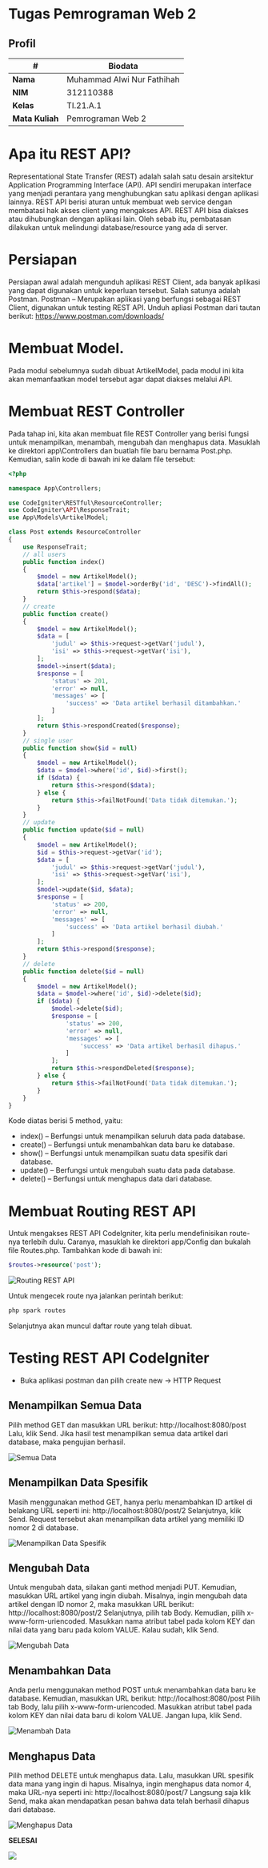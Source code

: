 # Tugas Pemrograman Web 2
## Profil
| #               | Biodata                      |
| --------------- | ---------------------------- |
| **Nama**        | Muhammad Alwi Nur Fathihah   |
| **NIM**         | 312110388                    |
| **Kelas**       | TI.21.A.1                    |
| **Mata Kuliah** | Pemrograman Web 2            |

# Apa itu REST API?
Representational State Transfer (REST) adalah salah satu desain arsitektur Application Programming Interface (API). API sendiri merupakan interface yang menjadi perantara yang menghubungkan satu aplikasi dengan aplikasi lainnya.
REST API berisi aturan untuk membuat web service dengan membatasi hak akses client yang mengakses API.
REST API bisa diakses atau dihubungkan dengan aplikasi lain. Oleh sebab itu, pembatasan dilakukan untuk melindungi database/resource yang ada di server.

# Persiapan
Persiapan awal adalah mengunduh aplikasi REST Client, ada banyak aplikasi yang dapat digunakan untuk keperluan tersebut. Salah satunya adalah Postman. Postman – Merupakan aplikasi yang berfungsi sebagai REST Client, digunakan untuk testing REST API. Unduh apliasi Postman dari tautan berikut: https://www.postman.com/downloads/

# Membuat Model.
Pada modul sebelumnya sudah dibuat ArtikelModel, pada modul ini kita akan memanfaatkan model tersebut agar dapat diakses melalui API.

# Membuat REST Controller
Pada tahap ini, kita akan membuat file REST Controller yang berisi fungsi untuk menampilkan, menambah, mengubah dan menghapus data. Masuklah ke direktori app\Controllers dan buatlah file baru bernama Post.php. Kemudian, salin kode di bawah ini ke dalam file tersebut:

```php
<?php

namespace App\Controllers;

use CodeIgniter\RESTful\ResourceController;
use CodeIgniter\API\ResponseTrait;
use App\Models\ArtikelModel;

class Post extends ResourceController
{
    use ResponseTrait;
    // all users
    public function index()
    {
        $model = new ArtikelModel();
        $data['artikel'] = $model->orderBy('id', 'DESC')->findAll();
        return $this->respond($data);
    }
    // create
    public function create()
    {
        $model = new ArtikelModel();
        $data = [
            'judul' => $this->request->getVar('judul'),
            'isi' => $this->request->getVar('isi'),
        ];
        $model->insert($data);
        $response = [
            'status' => 201,
            'error' => null,
            'messages' => [
                'success' => 'Data artikel berhasil ditambahkan.'
            ]
        ];
        return $this->respondCreated($response);
    }
    // single user
    public function show($id = null)
    {
        $model = new ArtikelModel();
        $data = $model->where('id', $id)->first();
        if ($data) {
            return $this->respond($data);
        } else {
            return $this->failNotFound('Data tidak ditemukan.');
        }
    }
    // update
    public function update($id = null)
    {
        $model = new ArtikelModel();
        $id = $this->request->getVar('id');
        $data = [
            'judul' => $this->request->getVar('judul'),
            'isi' => $this->request->getVar('isi'),
        ];
        $model->update($id, $data);
        $response = [
            'status' => 200,
            'error' => null,
            'messages' => [
                'success' => 'Data artikel berhasil diubah.'
            ]
        ];
        return $this->respond($response);
    }
    // delete
    public function delete($id = null)
    {
        $model = new ArtikelModel();
        $data = $model->where('id', $id)->delete($id);
        if ($data) {
            $model->delete($id);
            $response = [
                'status' => 200,
                'error' => null,
                'messages' => [
                    'success' => 'Data artikel berhasil dihapus.'
                ]
            ];
            return $this->respondDeleted($response);
        } else {
            return $this->failNotFound('Data tidak ditemukan.');
        }
    }
}
```

Kode diatas berisi 5 method, yaitu:
- index() – Berfungsi untuk menampilkan seluruh data pada database.
- create() – Berfungsi untuk menambahkan data baru ke database.
- show() – Berfungsi untuk menampilkan suatu data spesifik dari database.
- update() – Berfungsi untuk mengubah suatu data pada database.
- delete() – Berfungsi untuk menghapus data dari database.

# Membuat Routing REST API
Untuk mengakses REST API CodeIgniter, kita perlu mendefinisikan route-nya terlebih dulu. Caranya, masuklah ke direktori app/Config dan bukalah file Routes.php. Tambahkan kode di bawah ini:

```php
$routes->resource('post');
```

![Routing REST API](img/Routing_API.png)

Untuk mengecek route nya jalankan perintah berikut:

```php
php spark routes
```

Selanjutnya akan muncul daftar route yang telah dibuat.

# Testing REST API CodeIgniter
- Buka aplikasi postman dan pilih create new → HTTP Request

## Menampilkan Semua Data
Pilih method GET dan masukkan URL berikut:
http://localhost:8080/post
Lalu, klik Send. Jika hasil test menampilkan semua data artikel dari database, maka pengujian berhasil.

![Semua Data](img/Semua_Data.png)

## Menampilkan Data Spesifik
Masih menggunakan method GET, hanya perlu menambahkan ID artikel di belakang URL seperti ini:
http://localhost:8080/post/2
Selanjutnya, klik Send. Request tersebut akan menampilkan data artikel yang memiliki ID nomor 2 di database.

![Menampilkan Data Spesifik](img/Data_Spesifisik.png)

## Mengubah Data
Untuk mengubah data, silakan ganti method menjadi PUT. Kemudian, masukkan URL artikel yang ingin diubah. Misalnya, ingin mengubah data artikel dengan ID nomor 2, maka masukkan URL berikut:
http://localhost:8080/post/2
Selanjutnya, pilih tab Body. Kemudian, pilih x-www-form-uriencoded. Masukkan nama atribut tabel pada kolom KEY dan nilai data yang baru pada kolom VALUE. Kalau sudah, klik Send.

![Mengubah Data](img/Ubah_Data.png)

## Menambahkan Data
Anda perlu menggunakan method POST untuk menambahkan data baru ke database. Kemudian, masukkan URL berikut:
http://localhost:8080/post
Pilih tab Body, lalu pilih x-www-form-uriencoded. Masukkan atribut tabel pada kolom KEY dan nilai data baru di kolom VALUE. Jangan lupa, klik Send.

![Menambah Data](img/Tambah_Data.png)

## Menghapus Data
Pilih method DELETE untuk menghapus data. Lalu, masukkan URL spesifik data mana yang ingin di hapus. Misalnya, ingin menghapus data nomor 4, maka URL-nya seperti ini:
http://localhost:8080/post/7
Langsung saja klik Send, maka akan mendapatkan pesan bahwa data telah berhasil dihapus dari database.

![Menghapus Data](img/Hapus_Data.png)

**SELESAI**

<img src="https://media.tenor.com/n9u7zcGqlUQAAAAi/cute-hamster.gif">